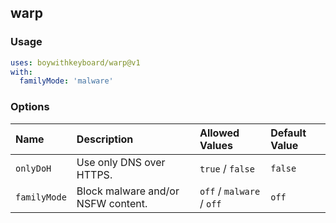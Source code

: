 ## warp

### Usage

```yaml
uses: boywithkeyboard/warp@v1
with:
  familyMode: 'malware'
```

### Options

| Name | Description | Allowed Values | Default Value |
| :--- | :--- | :--- | :--- |
| `onlyDoH` | Use only DNS over HTTPS. | `true` / `false` | `false` |
| `familyMode` | Block malware and/or NSFW content. | `off` / `malware` / `off` | `off` |
